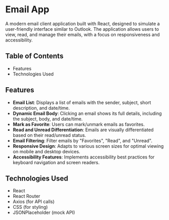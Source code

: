 # Email App

A modern email client application built with React, designed to simulate a user-friendly interface similar to Outlook. The application allows users to view, read, and manage their emails, with a focus on responsiveness and accessibility.

## Table of Contents

- Features
- Technologies Used

## Features

- **Email List**: Displays a list of emails with the sender, subject, short description, and date/time.
- **Dynamic Email Body**: Clicking an email shows its full details, including the subject, body, and date/time.
- **Mark as Favorite**: Users can mark/unmark emails as favorites.
- **Read and Unread Differentiation**: Emails are visually differentiated based on their read/unread status.
- **Email Filtering**: Filter emails by "Favorites", "Read", and "Unread".
- **Responsive Design**: Adapts to various screen sizes for optimal viewing on mobile and desktop devices.
- **Accessibility Features**: Implements accessibility best practices for keyboard navigation and screen readers.

## Technologies Used

- React
- React Router
- Axios (for API calls)
- CSS (for styling)
- JSONPlaceholder (mock API)
